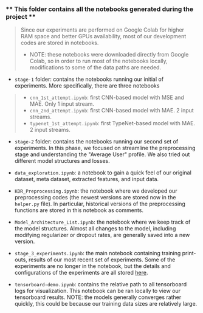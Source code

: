 ### __** This folder contains all the notebooks generated during the project **__

> Since our experiments are performed on Google Colab for higher RAM space and better GPUs availability, most of our development codes are stored in notebooks. 
> * NOTE: these notebooks were downloaded directly from Google Colab, so in order to run most of the notebooks locally, modifications to some of the data paths are needed.

* `stage-1` folder: contains the notebooks running our initial of experiments. More specifically, there are three notebooks
>    * `cnn_1st_attempt.ipynb`: first CNN-based model with MSE and MAE. Only 1 input stream.
>    * `cnn_2nd_attempt.ipynb`: first CNN-based model with MAE. 2 input streams.
>    * `typenet_1st_attempt.ipynb`: first TypeNet-based model with MAE. 2 input streams.


* `stage-2` folder: contains the notebooks running our second set of experiments. In this phase, we focused on streamline the preprocessing stage and understanding the "Average User" profile. We also tried out different model structures and losses.

* `data_exploration.ipynb`: a notebook to gain a quick feel of our original dataset, meta dataset, extracted features, and input data.

* `KDR_Preprocessing.ipynb`: the notebook where we developed our preprocessing codes (the newest versions are stored now in the `helper.py` file). In particular, historical versions of the preprocessing functions are stored in this notebook as comments.

* `Model_Architecture_List.ipynb`: the notebook where we keep track of the model structures. Almost all changes to the model, including modifying regularizer or dropout rates, are generally saved into a new version.

* `stage_3_experiments.ipynb`: the main notebook containing training print-outs, results of our most recent set of experiments. Some of the experiments are no longer in the notebook, but the details and configurations of the experiments are all stored [here](results/experiments_tracking_details/stage_3_exp_details.html).

* `tensorboard-demo.ipynb`: contains the relative path to all tensorboard logs for visualization. This notebook can be ran locally to view our tensorboard results. NOTE: the models generally converges rather quickly, this could be because our training data sizes are relatively large.